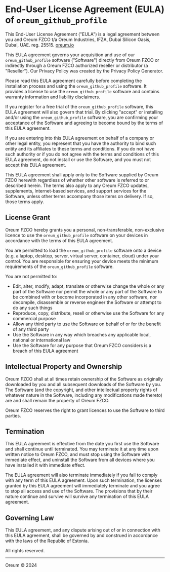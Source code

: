 # End-User License Agreement (EULA) of `oreum_github_profile`

This End-User License Agreement ("EULA") is a legal agreement between you and
Oreum FZCO t/a Oreum Industries, IFZA, Dubai Silicon Oasis, Dubai, UAE. 
reg. 25515. [oreum.io](https://oreum.io)

This EULA agreement governs your acquisition and use of our `oreum_github_profile`
software ("Software") directly from Oreum FZCO or indirectly through a Oreum FZCO
authorized reseller or distributor (a "Reseller"). Our Privacy Policy was
created by the Privacy Policy Generator.

Please read this EULA agreement carefully before completing the installation
process and using the `oreum_github_profile` software. It provides a license to use the
`oreum_github_profile` software and contains warranty information and liability
disclaimers.

If you register for a free trial of the `oreum_github_profile` software, this EULA
agreement will also govern that trial. By clicking "accept" or installing
and/or using the `oreum_github_profile` software, you are confirming your acceptance of
the Software and agreeing to become bound by the terms of this EULA agreement.

If you are entering into this EULA agreement on behalf of a company or other
legal entity, you represent that you have the authority to bind such entity and
its affiliates to these terms and conditions. If you do not have such authority
or if you do not agree with the terms and conditions of this EULA agreement, do
not install or use the Software, and you must not accept this EULA agreement.

This EULA agreement shall apply only to the Software supplied by Oreum FZCO
herewith regardless of whether other software is referred to or described
herein. The terms also apply to any Oreum FZCO updates, supplements,
Internet-based services, and support services for the Software, unless other
terms accompany those items on delivery. If so, those terms apply.

## License Grant

Oreum FZCO hereby grants you a personal, non-transferable, non-exclusive licence
to use the `oreum_github_profile` software on your devices in accordance with the terms
of this EULA agreement.

You are permitted to load the `oreum_github_profile` software onto a device (e.g. a
laptop, desktop, server, virtual server, container, cloud) under your control.
You are responsible for ensuring your device meets the minimum requirements of
the `oreum_github_profile` software.

You are not permitted to:

+ Edit, alter, modify, adapt, translate or otherwise change the whole or any
part of the Software nor permit the whole or any part of the Software to be
combined with or become incorporated in any other software, nor decompile,
disassemble or reverse engineer the Software or attempt to do any such things
+ Reproduce, copy, distribute, resell or otherwise use the Software for any
commercial purpose
+ Allow any third party to use the Software on behalf of or for the benefit of
any third party
+ Use the Software in any way which breaches any applicable local, national or
international law
+ Use the Software for any purpose that Oreum FZCO considers is a breach of this
EULA agreement

## Intellectual Property and Ownership

Oreum FZCO shall at all times retain ownership of the Software as originally
downloaded by you and all subsequent downloads of the Software by you. The
Software (and the copyright, and other intellectual property rights of whatever
nature in the Software, including any modifications made thereto) are and shall
remain the property of Oreum FZCO.

Oreum FZCO reserves the right to grant licences to use the Software to third
parties.

## Termination

This EULA agreement is effective from the date you first use the Software and
shall continue until terminated. You may terminate it at any time upon written
notice to Oreum FZCO, and must stop using the Software with immediate effect, and
uninstall the Software from all devices where you have installed it with
immediate effect.

The EULA agreement will also terminate immediately if you fail to comply with
any term of this EULA agreement. Upon such termination, the licenses granted by
this EULA agreement will immediately terminate and you agree to stop all access
and use of the Software. The provisions that by their nature continue and
survive will survive any termination of this EULA agreement.

## Governing Law

This EULA agreement, and any dispute arising out of or in connection with this
EULA agreement, shall be governed by and construed in accordance with the laws
of the Republic of Estonia.

All rights reserved.

---
Oreum &copy; 2024
